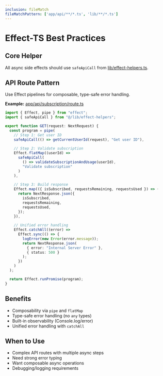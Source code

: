 ```yaml
---
inclusion: fileMatch
fileMatchPattern: ['app/api/**/*.ts', 'lib/**/*.ts']
---
```

# Effect-TS Best Practices

## Core Helper
All async side effects should use `safeApiCall` from [lib/effect-helpers.ts](mdc:lib/effect-helpers.ts).

## API Route Pattern
Use Effect pipelines for composable, type-safe error handling.

**Example:** [app/api/subscription/route.ts](mdc:app/api/subscription/route.ts)
```typescript
import { Effect, pipe } from "effect";
import { safeApiCall } from "@/lib/effect-helpers";

export function GET(request: NextRequest) {
  const program = pipe(
    // Step 1: Get user ID
    safeApiCall(() => getCurrentUserId(request), "Get user ID"),
    
    // Step 2: Validate subscription
    Effect.flatMap((userId) =>
      safeApiCall(
        () => validateSubscriptionAndUsage(userId),
        "Validate subscription"
      )
    ),
    
    // Step 3: Build response
    Effect.map(({ isSubscribed, requestsRemaining, requestsUsed }) => {
      return NextResponse.json({
        isSubscribed,
        requestsRemaining,
        requestsUsed,
      });
    }),
    
    // Unified error handling
    Effect.catchAll((error) =>
      Effect.sync(() => {
        logError(new Error(error.message));
        return NextResponse.json(
          { error: "Internal Server Error" },
          { status: 500 }
        );
      })
    )
  );

  return Effect.runPromise(program);
}
```

## Benefits
- Composability via `pipe` and `flatMap`
- Type-safe error handling (no `any` types)
- Built-in observability (Console.log/error)
- Unified error handling with `catchAll`

## When to Use
- Complex API routes with multiple async steps
- Need strong error typing
- Want composable async operations
- Debugging/logging requirements
